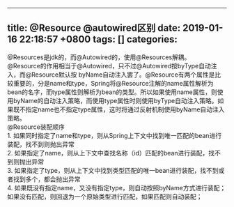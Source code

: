 
---
title: @Resource @autowired区别
date: 2019-01-16 22:18:57 +0800
tags: []
categories: 
---
@Resources是jdk的，而@Autowired的，使用@Resources解耦。<br />@Resource的作用相当于@Autowired，只不过@Autowired按byType自动注入，而@Resource默认按 byName自动注入罢了。@Resource有两个属性是比较重要的，分是name和type，Spring将@Resource注解的name属性解析为bean的名字，而type属性则解析为bean的类型。所以如果使用name属性，则使用byName的自动注入策略，而使用type属性时则使用byType自动注入策略。如果既不指定name也不指定type属性，这时将通过反射机制使用byName自动注入策略。<br />@Resource装配顺序<br />1. 如果同时指定了name和type，则从Spring上下文中找到唯一匹配的bean进行装配，找不到则抛出异常<br />2. 如果指定了name，则从上下文中查找名称（id）匹配的bean进行装配，找不到则抛出异常<br />3. 如果指定了type，则从上下文中找到类型匹配的唯一bean进行装配，找不到或者找到多个，都会抛出异常<br />4. 如果既没有指定name，又没有指定type，则自动按照byName方式进行装配；如果没有匹配，则回退为一个原始类型进行匹配，如果匹配则自动装配；


